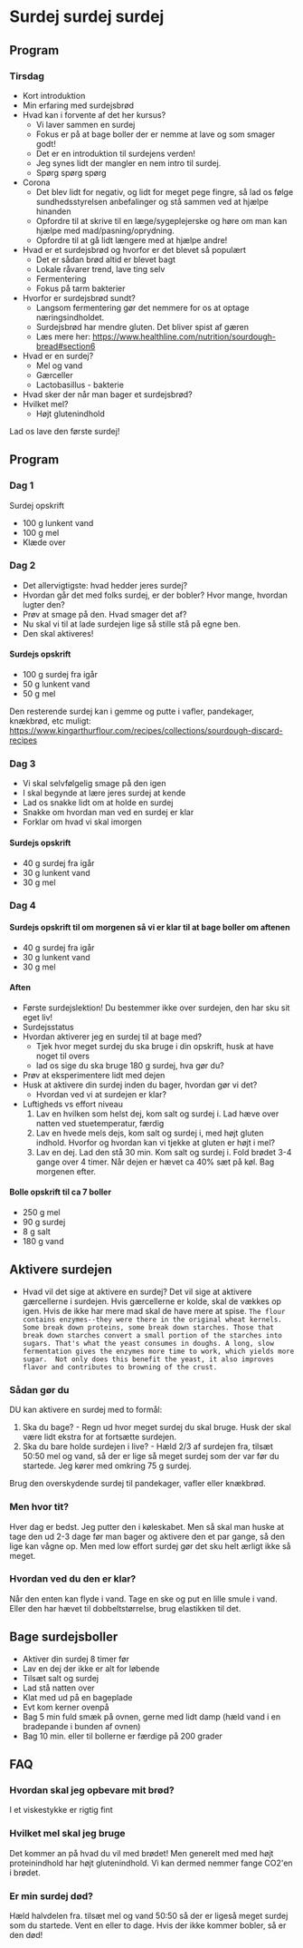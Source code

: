 # Surdej surdej surdej

## Program

### Tirsdag
- Kort introduktion
- Min erfaring med surdejsbrød
- Hvad kan i forvente af det her kursus?
  - Vi laver sammen en surdej
  - Fokus er på at bage boller der er nemme at lave og som smager godt!
  - Det er en introduktion til surdejens verden!
  - Jeg synes lidt der mangler en nem intro til surdej.
  - Spørg spørg spørg
- Corona
  - Det blev lidt for negativ, og lidt for meget pege fingre, så lad os følge sundhedsstyrelsen anbefalinger og stå sammen ved at  hjælpe hinanden
  - Opfordre til at skrive til en læge/sygeplejerske og høre om man kan hjælpe med mad/pasning/oprydning.
  - Opfordre til at gå lidt længere med at hjælpe andre!
- Hvad er et surdejsbrød og hvorfor er det blevet så populært
  - Det er sådan brød altid er blevet bagt
  - Lokale råvarer trend, lave ting selv
  - Fermentering
  - Fokus på tarm bakterier
- Hvorfor er surdejsbrød sundt?
  - Langsom fermentering gør det nemmere for os at optage næringsindholdet. 
  - Surdejsbrød har mendre gluten. Det bliver spist af gæren
  - Læs mere her: https://www.healthline.com/nutrition/sourdough-bread#section6
- Hvad er en surdej? 
  - Mel og vand
  - Gærceller
  - Lactobasillus - bakterie
- Hvad sker der når man bager et surdejsbrød?
- Hvilket mel?
  - Højt glutenindhold
 
Lad os lave den første surdej!

## Program
### Dag 1
Surdej opskrift
  - 100 g lunkent vand
  - 100 g mel
  - Klæde over

### Dag 2
- Det allervigtigste: hvad hedder jeres surdej?
- Hvordan går det med folks surdej, er der bobler? Hvor mange, hvordan lugter den?
- Prøv at smage på den. Hvad smager det af?
- Nu skal vi til at lade surdejen lige så stille stå på egne ben. 
- Den skal aktiveres! 

#### Surdejs opskrift
  - 100 g surdej fra igår
  - 50 g lunkent vand
  - 50 g mel

Den resterende surdej kan i gemme og putte i vafler, pandekager, knækbrød, etc muligt: https://www.kingarthurflour.com/recipes/collections/sourdough-discard-recipes

### Dag 3
- Vi skal selvfølgelig smage på den igen
- I skal begynde at lære jeres surdej at kende
- Lad os snakke lidt om at holde en surdej
- Snakke om hvordan man ved en surdej er klar
- Forklar om hvad vi skal imorgen

#### Surdejs opskrift
  - 40 g surdej fra igår
  - 30 g lunkent vand
  - 30 g mel

### Dag 4

#### Surdejs opskrift til om morgenen så vi er klar til at bage boller om aftenen
- 40 g surdej fra igår
- 30 g lunkent vand
- 30 g mel

#### Aften
- Første surdejslektion! Du bestemmer ikke over surdejen, den har sku sit eget liv!
- Surdejsstatus
- Hvordan aktiverer jeg en surdej til at bage med? 
    - Tjek hvor meget surdej du ska bruge i din opskrift, husk at have noget til overs
    - lad os sige du ska bruge 180 g surdej, hva gør du?
- Prøv at eksperimentere lidt med dejen
- Husk at aktivere din surdej inden du bager, hvordan gør vi det?
  - Hvordan ved vi at surdejen er klar? 
- Luftigheds vs effort niveau
  1. Lav en hvilken som helst dej, kom salt og surdej i. Lad hæve over natten ved stuetemperatur, færdig
  2. Lav en hvede mels dejs, kom salt og surdej i, med højt gluten indhold. Hvorfor og hvordan kan vi tjekke at gluten er højt i mel?
  3. Lav en dej. Lad den stå 30 min. Kom salt og surdej i. Fold brødet 3-4 gange over 4 timer. Når dejen er hævet ca 40% sæt på køl. Bag morgenen efter.

#### Bolle opskrift til ca 7 boller
- 250 g mel
- 90 g surdej
- 8 g salt
- 180 g vand


## Aktivere surdejen

- Hvad vil det sige at aktivere en surdej?
Det vil sige at aktivere gærcellerne i surdejen. Hvis gærcellerne er kolde, skal de vækkes op igen. Hvis de ikke har mere mad skal de have mere at spise. 
`The flour contains enzymes--they were there in the original wheat kernels.  Some break down proteins, some break down starches. Those that break down starches convert a small portion of the starches into sugars. That's what the yeast consumes in doughs. A long, slow fermentation gives the enzymes more time to work, which yields more sugar.  Not only does this benefit the yeast, it also improves flavor and contributes to browning of the crust. `


### Sådan gør du
DU kan aktivere en surdej med to formål:
  1. Ska du bage?
    - Regn ud hvor meget surdej du skal bruge. Husk der skal være lidt ekstra for at fortsætte surdejen.
  2. Ska du bare holde surdejen i live?
    - Hæld 2/3 af surdejen fra, tilsæt 50:50 mel og vand, så der er lige så meget surdej som der var før du startede. Jeg kører med omkring 75 g surdej.
    
Brug den overskydende surdej til pandekager, vafler eller knækbrød.

### Men hvor tit?
Hver dag er bedst. Jeg putter den i køleskabet. Men så skal man huske at tage den ud 2-3 dage før man bager og aktivere den et par gange, så den lige kan vågne op. Men med low effort surdej gør det sku helt ærligt ikke så meget.

### Hvordan ved du den er klar?
Når den enten kan flyde i vand. Tage en ske og put en lille smule i vand. Eller den har hævet til dobbeltstørrelse, brug elastikken til det.


## Bage surdejsboller
- Aktiver din surdej 8 timer før
- Lav en dej der ikke er alt for løbende
- Tilsæt salt og surdej
- Lad stå natten over
- Klat med ud på en bageplade
- Evt kom kerner ovenpå
- Bag 5 min fuld smæk på ovnen, gerne med lidt damp (hæld vand i en bradepande i bunden af ovnen)
- Bag 10 min. eller til bollerne er færdige på 200 grader
  

## FAQ

### Hvordan skal jeg opbevare mit brød?
I et viskestykke er rigtig fint

### Hvilket mel skal jeg bruge
Det kommer an på hvad du vil med brødet! Men generelt med med højt proteinindhold har højt glutenindhold. Vi kan dermed nemmer fange CO2'en i brødet.

### Er min surdej død?
Hæld halvdelen fra. tilsæt mel og vand 50:50 så der er ligeså meget surdej som du startede. Vent en eller to dage. Hvis der ikke kommer bobler, så er den død! 

### 
